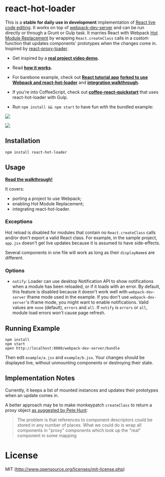 # react-hot-loader

This is a **stable for daily use in development** implementation of [React live code editing](http://www.youtube.com/watch?v=pw4fKkyPPg8). It works on top of [webpack-dev-server](https://github.com/webpack/webpack-dev-server) and can be run directly or through a Grunt or Gulp task. It marries React with Webpack [Hot Module Replacement](http://webpack.github.io/docs/hot-module-replacement.html) by wrapping `React.createClass` calls in a custom function that updates components' prototypes when the changes come in. Inspired by [react-proxy-loader](https://github.com/webpack/react-proxy-loader).

* Get inspired by a **[real project video demo](https://vimeo.com/100010922).**

* Read **[how it works](http://gaearon.github.io/react-hot-loader/).**

* For barebone example, check out **[React tutorial app](http://facebook.github.io/react/docs/tutorial.html)** **[forked to use Webpack and react-hot-loader](https://github.com/gaearon/react-tutorial-hot)** and **[integration walkthrough](http://gaearon.github.io/react-hot-loader/#integration).**

* If you're into CoffeeScript, check out **[coffee-react-quickstart](https://github.com/KyleAMathews/coffee-react-quickstart)** that uses react-hot-loader with Gulp.

* Run `npm install && npm start` to have fun with the bundled example:

![](http://f.cl.ly/items/0d0P3u2T0f2O163K3m1B/2014-07-14%2014_09_02.gif)

![](http://f.cl.ly/items/3T3u3N1d2U30380Z2k2D/2014-07-14%2014_05_49.gif)

## Installation

`npm install react-hot-loader`

## Usage

**[Read the walkthrough!](http://gaearon.github.io/react-hot-loader/#integration)**

It covers:

* porting a project to use Webpack;
* enabling Hot Module Replacement;
* integrating react-hot-loader.

### Exceptions

Hot reload is disabled for modules that contain no `React.createClass` calls and/or don't export a valid React class. For example, in the sample project, `app.jsx` doesn't get live updates because it is assumed to have side-effects.

Several components in one file will work as long as their `displayName`s are different.

### Options

* `notify`: Loader can use desktop Notification API to show notifications when a module has been reloaded, or if it loads with an error. By default, this feature is disabled because it doesn't work well with `webpack-dev-server` iframe mode used in the example. If you don't use `webpack-dev-server`'s iframe mode, you might want to enable notifications. Valid values are `none` (default), `errors` and `all`. If `notify` is `errors` or `all`, module load errors won't cause page refresh.

## Running Example

```
npm install
npm start
open http://localhost:8080/webpack-dev-server/bundle
```

Then edit `example/a.jsx` and `example/b.jsx`.
Your changes should be displayed live, without unmounting components or destroying their state.

## Implementation Notes

Currently, it keeps a list of mounted instances and updates their prototypes when an update comes in.

A better approach may be to make monkeypatch `createClass` to return a proxy object [as suggested by Pete Hunt](https://github.com/webpack/webpack/issues/341#issuecomment-48372300):

>The problem is that references to component descriptors could be stored in any number of places. What we could do is wrap all components in "proxy" components which look up the "real" component in some mapping

# License

MIT (http://www.opensource.org/licenses/mit-license.php)
